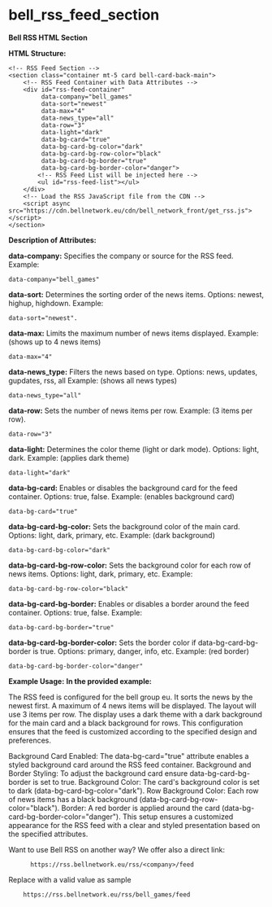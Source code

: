 # bell_rss_feed_section

**Bell RSS HTML Section**

**HTML Structure:**

    <!-- RSS Feed Section -->
    <section class="container mt-5 card bell-card-back-main">
        <!-- RSS Feed Container with Data Attributes -->
        <div id="rss-feed-container" 
             data-company="bell_games" 
             data-sort="newest" 
             data-max="4" 
             data-news_type="all" 
             data-row="3" 
             data-light="dark" 
             data-bg-card="true" 
             data-bg-card-bg-color="dark" 
             data-bg-card-bg-row-color="black" 
             data-bg-card-bg-border="true" 
             data-bg-card-bg-border-color="danger">
            <!-- RSS Feed List will be injected here -->
            <ul id="rss-feed-list"></ul>
        </div>
        <!-- Load the RSS JavaScript file from the CDN -->
        <script async src="https://cdn.bellnetwork.eu/cdn/bell_network_front/get_rss.js"></script>
    </section>

**Description of Attributes:**

**data-company:**
  Specifies the company or source for the RSS feed.
  Example: 
    
    data-company="bell_games"
  
**data-sort:**
  Determines the sorting order of the news items.
  Options: newest, highup, highdown.
  Example: 
  
    data-sort="newest".

**data-max:**
  Limits the maximum number of news items displayed.
  Example: (shows up to 4 news items)

    data-max="4"

**data-news_type:**
  Filters the news based on type.
  Options: news, updates, gupdates, rss, all
  Example: (shows all news types)

    data-news_type="all"

**data-row:**
  Sets the number of news items per row.
  Example: (3 items per row).

    data-row="3"

**data-light:**
  Determines the color theme (light or dark mode).
  Options: light, dark.
  Example: (applies dark theme)

    data-light="dark"

**data-bg-card:**
  Enables or disables the background card for the feed container.
  Options: true, false.
  Example: (enables background card)

    data-bg-card="true"

**data-bg-card-bg-color:**
  Sets the background color of the main card.
  Options: light, dark, primary, etc.
  Example: (dark background)

    data-bg-card-bg-color="dark"

**data-bg-card-bg-row-color:**
  Sets the background color for each row of news items.
  Options: light, dark, primary, etc.
  Example:

    data-bg-card-bg-row-color="black"

**data-bg-card-bg-border:**
  Enables or disables a border around the feed container.
  Options: true, false.
  Example:

    data-bg-card-bg-border="true"

**data-bg-card-bg-border-color:**
  Sets the border color if data-bg-card-bg-border is true.
  Options: primary, danger, info, etc.
  Example: (red border)

    data-bg-card-bg-border-color="danger"

**Example Usage:**
  **In the provided example:**

  The RSS feed is configured for the bell group eu.
  It sorts the news by the newest first.
  A maximum of 4 news items will be displayed.
  The layout will use 3 items per row.
  The display uses a dark theme with a dark background for the main card and a black background for rows.
  This configuration ensures that the feed is customized according to the specified design and preferences.
  
  Background Card Enabled: The data-bg-card="true" attribute enables a styled background card around the RSS feed container.
  Background and Border Styling:
  To adjust the background card ensure data-bg-card-bg-border is set to true.
  Background Color: The card's background color is set to dark (data-bg-card-bg-color="dark").
  Row Background Color: Each row of news items has a black background (data-bg-card-bg-row-color="black").
  Border: A red border is applied around the card (data-bg-card-bg-border-color="danger").
  This setup ensures a customized appearance for the RSS feed with a clear and styled presentation based on the specified attributes.

  Want to use Bell RSS on another way? We offer also a direct link:

          https://rss.bellnetwork.eu/rss/<company>/feed

Replace <company> with a valid value as sample

        https://rss.bellnetwork.eu/rss/bell_games/feed
